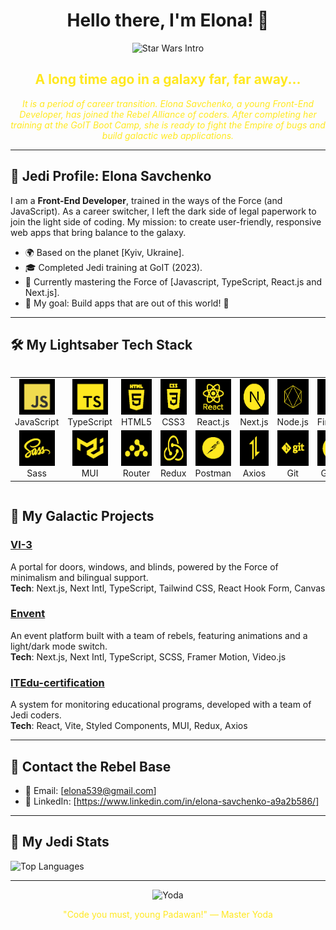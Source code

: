 <div id="header" align="center">
<h1 style="text-align: center;">Hello there, I'm Elona! 👋</h1>
</div>

<p align="center">
  <img src="https://res.cloudinary.com/delucxgla/image/upload/v1743153280/_41d92798-1017-439e-880a-7db62aaf231f_z5dqz8.jpg" alt="Star Wars Intro" width="300"/>
</p>

<h2 align="center" style="color: #FFE81F;">A long time ago in a galaxy far, far away...</h2>

<p align="center" style="color: #FFE81F; font-style: italic;">
  It is a period of career transition. Elona Savchenko, a young Front-End Developer, has joined the Rebel Alliance of coders. After completing her training at the GoIT Boot Camp, she is ready to fight the Empire of bugs and build galactic web applications.
</p>

---

## 🌟 Jedi Profile: Elona Savchenko

I am a **Front-End Developer**, trained in the ways of the Force (and JavaScript). As a career switcher, I left the dark side of legal paperwork to join the light side of coding. My mission: to create user-friendly, responsive web apps that bring balance to the galaxy.

- 🌍 Based on the planet [Kyiv, Ukraine].
- 🎓 Completed Jedi training at GoIT (2023).
- 🌱 Currently mastering the Force of [Javascript, TypeScript, React.js and Next.js].
- 🎯 My goal: Build apps that are out of this world! 🚀

---

## 🛠️ My Lightsaber Tech Stack

<div style="display: flex; align-items: flex-start; align: center">
<table align="center">
  <tr>
     <td align="center"  width="88">
         <img src="./images/js.webp" alt="JavaScript" width="57" height="57"/>
      <br>JavaScript
    </td>
    <td align="center" width="88">
        <img src="./images/ts.webp" alt="TypeScript" width="57" height="57"/>
      <br>TypeScript
    </td>
<td align="center" width="88">
         <img src="./images/html.webp" alt="HTML5" width="57" height="57"/>
      <br>HTML5
    </td>
    <td align="center" width="88">
        <img src="./images/css.webp" alt="CSS3" width="57" height="57"/>
      <br>CSS3
    </td>
    <td align="center" width="88">
        <img src="./images/react.webp" alt="React" width="57" height="57"/>
      <br>React.js
    </td>
    <td align="center" width="88">
        <img src="./images/next.webp" alt="Next.js" width="57" height="57"/>
      <br>Next.js
    </td>
    <td align="center" width="88">
        <img src="./images/node.webp" alt="Node.js" width="57" height="57"/>
      <br>Node.js
    </td>
    <td align="center" width="88">
      <img src="./images/firebase.webp" alt="Firebase" width="57" height="57"/>
      <br>Firebase
    </td>
        <td align="center" width="88">
       <img src="./images/tailwind.webp" alt="Tailwind" width="57" height="57"/>
      <br>Tailwind
      </td>
  </tr>
    <td align="center" width="88">
        <img src="./images/scss.webp" alt="Sass" width="57" height="57"/>
      <br>Sass
    </td>
    <td align="center" width="88"> 
        <img src="./images/mui.webp" alt="MUI" width="57" height="57"/>
      <br>MUI
    </td>
    <td align="center"  width="88">
        <img src="./images/react_router.webp" alt="React Router" width="57" height="57"/>
      <br>Router
    </td>
    <td align="center" width="88">
        <img src="./images/redux.webp" alt="Redux" width="57" height="57"/>
      <br>Redux
    </td>
      <td align="center" width="88">
        <img src="./images/postman.webp" alt="Postman" width="57" height="57"/>
      <br>Postman
    </td>
      </td>
      <td align="center" width="88">
        <img src="./images/axios.webp" alt="Axios" width="57" height="57"/>
      <br>Axios
     </td>
     <td align="center" width="88">
        <img src="./images/git.webp" alt="Git" width="57" height="57"/>
      <br>Git
    </td>
  <td align="center" width="88">
        <img src="./images/github.webp" alt="GitHub" width="57" height="57"/>
      <br>GitHub
     </td>
  <td align="center" width="88">
        <img src="./images/figma.webp" alt="Figma" width="57" height="57"/>
      <br>Figma
     </td>
</table>
</div>


## 🚀 My Galactic Projects

### [VI-3](https://vi-3.vercel.app/uk)

A portal for doors, windows, and blinds, powered by the Force of minimalism and bilingual support.  
**Tech**: Next.js, Next Intl, TypeScript, Tailwind CSS, React Hook Form, Canvas

### [Envent](https://envent.vercel.app)

An event platform built with a team of rebels, featuring animations and a light/dark mode switch.  
**Tech**: Next.js, Next Intl, TypeScript, SCSS, Framer Motion, Video.js

### [ITEdu-certification](https://it-certification.vercel.app)

A system for monitoring educational programs, developed with a team of Jedi coders.  
**Tech**: React, Vite, Styled Components, MUI, Redux, Axios

---

## 📡 Contact the Rebel Base

- 📧 Email: [elona539@gmail.com]
- 💼 LinkedIn: [https://www.linkedin.com/in/elona-savchenko-a9a2b586/]

---

## 🌠 My Jedi Stats

<!-- ![Elona's GitHub Stats](https://github-readme-stats.vercel.app/api?username=Elonka5&show_icons=true&theme=dark) -->

![Top Languages](https://github-readme-stats.vercel.app/api/top-langs/?username=Elonka5&layout=compact&theme=dark)

---

<p align="center">
  <img src="https://res.cloudinary.com/delucxgla/image/upload/v1743153222/_444cc635-5d01-4f7b-ac02-11073f130e6f_mksvzp.jpg" alt="Yoda" width="300"/>
</p>
<p align="center" style="color: #FFE81F;">"Code you must, young Padawan!" — Master Yoda</p>
